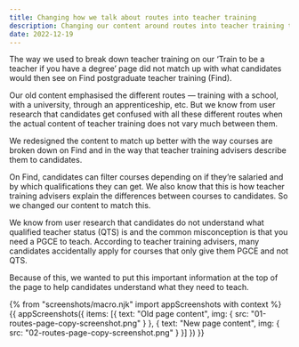 ```yaml
---
title: Changing how we talk about routes into teacher training
description: Changing our content around routes into teacher training to match better with Find postgraduate teacher training.
date: 2022-12-19
---
```


The way we used to break down teacher training on our ‘Train to be a teacher if you have a degree’ page did not match up with what candidates would then see on Find postgraduate teacher training (Find).

Our old content emphasised the different routes — training with a school, with a university, through an apprenticeship, etc. But we know from user research that candidates get confused with all these different routes when the actual content of teacher training does not vary much between them.

We redesigned the content to match up better with the way courses are broken down on Find and in the way that teacher training advisers describe them to candidates.

On Find, candidates can filter courses depending on if they’re salaried and by which qualifications they can get. We also know that this is how teacher training advisers explain the differences between courses to candidates. So we changed our content to match this.

We know from user research that candidates do not understand what qualified teacher status (QTS) is and the common misconception is that you need a PGCE to teach. According to teacher training advisers, many candidates accidentally apply for courses that only give them PGCE and not QTS.

Because of this, we wanted to put this important information at the top of the page to help candidates understand what they need to teach.
<br>

{% from "screenshots/macro.njk" import appScreenshots with context %}
{{ appScreenshots({
  items: [{
      text: "Old page content",
      img: { src: "01-routes-page-copy-screenshot.png" }
    }, {
      text: "New page content",
      img: { src: "02-routes-page-copy-screenshot.png" }
    }]
}) }}
